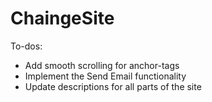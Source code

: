 # ChaingeSite

To-dos:
* Add smooth scrolling for anchor-tags
* Implement the Send Email functionality
* Update descriptions for all parts of the site
